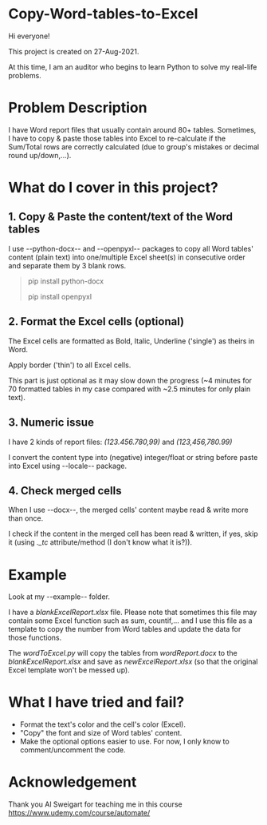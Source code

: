 # Copy-Word-tables-to-Excel

Hi everyone!

This project is created on 27-Aug-2021.

At this time, I am an auditor who begins to learn Python to solve my real-life problems.

# Problem Description

I have Word report files that usually contain around 80+ tables. Sometimes, I have to copy & paste those tables into Excel to re-calculate if the Sum/Total rows are correctly calculated (due to group's mistakes or decimal round up/down,...).

# What do I cover in this project?
## 1. Copy & Paste the content/text of the Word tables

I use --python-docx-- and --openpyxl-- packages to copy all Word tables' content (plain text) into one/multiple Excel sheet(s) in consecutive order and separate them by 3 blank rows.

> pip install python-docx
> 
> pip install openpyxl

## 2. Format the Excel cells (optional)

The Excel cells are formatted as Bold, Italic, Underline ('single') as theirs in Word.

Apply border ('thin') to all Excel cells.

This part is just optional as it may slow down the progress (~4 minutes for 70 formatted tables in my case compared with ~2.5 minutes for only plain text).

## 3. Numeric issue

I have 2 kinds of report files: *(123.456.780,99)* and *(123,456,780.99)*

I convert the content type into (negative) integer/float or string before paste into Excel using --locale-- package.

## 4. Check merged cells

When I use --docx--, the merged cells' content maybe read & write more than once.

I check if the content in the merged cell has been read & written, if yes, skip it (using *._tc* attribute/method (I don't know what it is?)).

# Example

Look at my --example-- folder.

I have a _blankExcelReport.xlsx_ file. Please note that sometimes this file may contain some Excel function such as sum, countif,... and I use this file as a template to copy the number from Word tables and update the data for those functions.

The _wordToExcel.py_ will copy the tables from _wordReport.docx_ to the _blankExcelReport.xlsx_ and save as _newExcelReport.xlsx_ (so that the original Excel template won't be messed up).

# What I have tried and fail?

- Format the text's color and the cell's color (Excel).
- "Copy" the font and size of Word tables' content.
- Make the optional options easier to use. For now, I only know to comment/uncomment the code.

# Acknowledgement

Thank you Al Sweigart for teaching me in this course https://www.udemy.com/course/automate/
